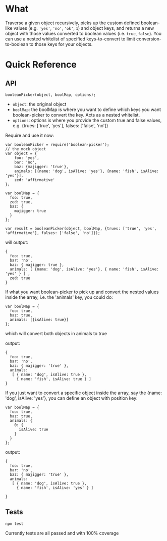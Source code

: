 # What
Traverse a given object recursively, picks up the custom defined boolean-like values (e.g. `'yes'`, `'no'`, `'ok'`, `1`) and object keys, and returns a new object with those values converted to boolean values (i.e. `true`, `false`). You can use a nested whitelist of specified keys-to-convert to limit conversion-to-boolean to those keys for your objects.

# Quick Reference

## API
```
booleanPicker(object, boolMap, options);

```

* `object`: the original object
* `boolMap`: the boolMap is where you want to define which keys you want boolean-picker to convert the key. Acts as a nested whitelist.
* `options`: options is where you provide the custom true and false values, e.g. {trues: ['true', 'yes'], falses: ['false', 'no']}

Require and use it now:

```
var booleanPicker = require('boolean-picker');
// the mock object
var object = {
    foo: 'yes',
    bar: 'no',
    baz: {majigger: 'true'},
    animals: [{name: 'dog', isAlive: 'yes'}, {name: 'fish', isAlive: 'yes'}],
    zed: 'affirmative'
};

var boolMap = {
  foo: true,
  zed: true,
  baz: {
    majigger: true
  } 
};

var result = booleanPicker(object, boolMap, {trues: ['true', 'yes', 'affirmative'], falses: ['false', 'no']});

```
will output:
```
{ 
  foo: true,
  bar: 'no',
  baz: { majigger: true },
  animals: [ {name: 'dog', isAlive: 'yes'}, { name: 'fish', isAlive: 'yes' } ] ,
  zed: true
}
```

If what you want boolean-picker to pick up and convert the nested values inside the array, i.e. the 'animals' key, you could do:

```
var boolMap = {
  foo: true,
  baz: true,
  animals: [{isAlive: true}]
};

```

which will convert both objects in animals to true

output:

```
{ 
  foo: true,
  bar: 'no',
  baz: { majigger: 'true' },
  animals: 
   [ { name: 'dog', isAlive: true },
     { name: 'fish', isAlive: true } ] 
}
```

If you just want to convert a specific object inside the array, say the {name: 'dog', isAlive: 'yes'}, you can define an object with position key:


```
var boolMap = {
  foo: true,
  baz: true,
  animals: {
    0: {
      isAlive: true
    }
  }
};

```

output: 

```
{ 
  foo: true,
  bar: 'no',
  baz: { majigger: 'true' },
  animals: 
   [ { name: 'dog', isAlive: true },
     { name: 'fish', isAlive: 'yes' } ] 

}

```

## Tests

    npm test

Currently tests are all passed and with 100% coverage

